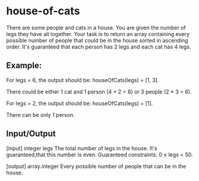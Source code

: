 # house-of-cats

There are some people and cats in a house. You are given the number of legs they have all together. Your task is to return an array containing every possible number of people that could be in the house sorted in ascending order. It's guaranteed that each person has 2 legs and each cat has 4 legs.

## Example:
For legs = 6, the output should be:
houseOfCats(legs) = [1, 3].

There could be either 1 cat and 1 person (4 + 2 = 6) or 3 people (2 * 3 = 6).


For legs = 2, the output should be:
houseOfCats(legs) = [1].

There can be only 1 person.

## Input/Output
[input] integer legs
The total number of legs in the house. It's guaranteed,that this number is even.
Guaranteed constraints:
0 ≤ legs < 50.

[output] array.integer
Every possible number of people that can be in the house.
